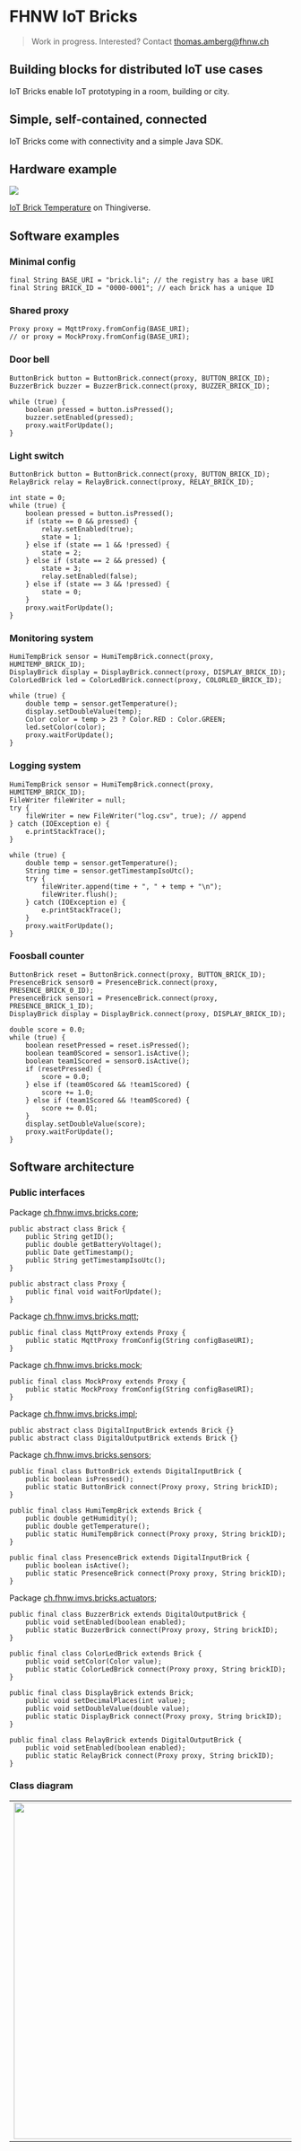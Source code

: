 # FHNW IoT Bricks
> Work in progress. Interested? Contact thomas.amberg@fhnw.ch
## Building blocks for distributed IoT use cases
IoT Bricks enable IoT prototyping in a room, building or city.
## Simple, self-contained, connected
IoT Bricks come with connectivity and a simple Java SDK.
## Hardware example
<img src="IoTBrickTemperature.jpg"/>

[IoT Brick Temperature](https://www.thingiverse.com/thing:3638252) on Thingiverse.

## Software examples
### Minimal config
```
final String BASE_URI = "brick.li"; // the registry has a base URI
final String BRICK_ID = "0000-0001"; // each brick has a unique ID
```
### Shared proxy
```
Proxy proxy = MqttProxy.fromConfig(BASE_URI);
// or proxy = MockProxy.fromConfig(BASE_URI);
```
### Door bell
```
ButtonBrick button = ButtonBrick.connect(proxy, BUTTON_BRICK_ID);
BuzzerBrick buzzer = BuzzerBrick.connect(proxy, BUZZER_BRICK_ID);

while (true) {
    boolean pressed = button.isPressed();
    buzzer.setEnabled(pressed);
    proxy.waitForUpdate();
}
```
### Light switch
```
ButtonBrick button = ButtonBrick.connect(proxy, BUTTON_BRICK_ID);
RelayBrick relay = RelayBrick.connect(proxy, RELAY_BRICK_ID);

int state = 0;
while (true) {
    boolean pressed = button.isPressed();
    if (state == 0 && pressed) {
        relay.setEnabled(true);
        state = 1;
    } else if (state == 1 && !pressed) {
        state = 2;
    } else if (state == 2 && pressed) {
        state = 3;
        relay.setEnabled(false);
    } else if (state == 3 && !pressed) {
        state = 0;
    }
    proxy.waitForUpdate();
}
```
### Monitoring system
```
HumiTempBrick sensor = HumiTempBrick.connect(proxy, HUMITEMP_BRICK_ID);
DisplayBrick display = DisplayBrick.connect(proxy, DISPLAY_BRICK_ID);
ColorLedBrick led = ColorLedBrick.connect(proxy, COLORLED_BRICK_ID);

while (true) {
    double temp = sensor.getTemperature();
    display.setDoubleValue(temp);
    Color color = temp > 23 ? Color.RED : Color.GREEN;
    led.setColor(color);
    proxy.waitForUpdate();
}
```
### Logging system
```
HumiTempBrick sensor = HumiTempBrick.connect(proxy, HUMITEMP_BRICK_ID);
FileWriter fileWriter = null;
try {
    fileWriter = new FileWriter("log.csv", true); // append
} catch (IOException e) {
    e.printStackTrace();
}

while (true) {
    double temp = sensor.getTemperature();
    String time = sensor.getTimestampIsoUtc();
    try {
        fileWriter.append(time + ", " + temp + "\n");
        fileWriter.flush();
    } catch (IOException e) {
        e.printStackTrace();
    }
    proxy.waitForUpdate();
}
```
### Foosball counter
```
ButtonBrick reset = ButtonBrick.connect(proxy, BUTTON_BRICK_ID);
PresenceBrick sensor0 = PresenceBrick.connect(proxy, PRESENCE_BRICK_0_ID);
PresenceBrick sensor1 = PresenceBrick.connect(proxy, PRESENCE_BRICK_1_ID);
DisplayBrick display = DisplayBrick.connect(proxy, DISPLAY_BRICK_ID);

double score = 0.0;
while (true) {
    boolean resetPressed = reset.isPressed();
    boolean team0Scored = sensor1.isActive();
    boolean team1Scored = sensor0.isActive();
    if (resetPressed) {
        score = 0.0;
    } else if (team0Scored && !team1Scored) {
        score += 1.0;
    } else if (team1Scored && !team0Scored) {
        score += 0.01;
    }
    display.setDoubleValue(score);
    proxy.waitForUpdate();
}
```
## Software architecture
### Public interfaces
Package [ch.fhnw.imvs.bricks.core](Java/src/main/java/ch/fhnw/imvs/bricks/core);
```
public abstract class Brick {
    public String getID();
    public double getBatteryVoltage();
    public Date getTimestamp();
    public String getTimestampIsoUtc();
}

public abstract class Proxy {
    public final void waitForUpdate();
}
```
Package [ch.fhnw.imvs.bricks.mqtt](Java/src/main/java/ch/fhnw/imvs/bricks/mqtt);
```
public final class MqttProxy extends Proxy {
    public static MqttProxy fromConfig(String configBaseURI);
}     
```
Package [ch.fhnw.imvs.bricks.mock](Java/src/main/java/ch/fhnw/imvs/bricks/mock);
```
public final class MockProxy extends Proxy {
    public static MockProxy fromConfig(String configBaseURI);
}
```
Package [ch.fhnw.imvs.bricks.impl](Java/src/main/java/ch/fhnw/imvs/bricks/impl);
```
public abstract class DigitalInputBrick extends Brick {}
public abstract class DigitalOutputBrick extends Brick {}
```
Package [ch.fhnw.imvs.bricks.sensors](Java/src/main/java/ch/fhnw/imvs/bricks/sensors);
```
public final class ButtonBrick extends DigitalInputBrick {
    public boolean isPressed();
    public static ButtonBrick connect(Proxy proxy, String brickID);
}

public final class HumiTempBrick extends Brick {
    public double getHumidity();
    public double getTemperature();
    public static HumiTempBrick connect(Proxy proxy, String brickID);
}

public final class PresenceBrick extends DigitalInputBrick {
    public boolean isActive();
    public static PresenceBrick connect(Proxy proxy, String brickID);
}
```
Package [ch.fhnw.imvs.bricks.actuators](Java/src/main/java/ch/fhnw/imvs/bricks/actuators);
```
public final class BuzzerBrick extends DigitalOutputBrick {
    public void setEnabled(boolean enabled);
    public static BuzzerBrick connect(Proxy proxy, String brickID);
}

public final class ColorLedBrick extends Brick {
    public void setColor(Color value);
    public static ColorLedBrick connect(Proxy proxy, String brickID);
}

public final class DisplayBrick extends Brick;
    public void setDecimalPlaces(int value);
    public void setDoubleValue(double value);
    public static DisplayBrick connect(Proxy proxy, String brickID);
}

public final class RelayBrick extends DigitalOutputBrick {
    public void setEnabled(boolean enabled);
    public static RelayBrick connect(Proxy proxy, String brickID);
}
```
### Class diagram
<table><tr><td><img width="600" src="IoTBricksClassDiagram.jpg"></td></tr></table>
